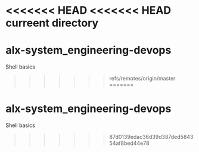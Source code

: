 <<<<<<< HEAD
<<<<<<< HEAD
curreent directory
=======
# alx-system_engineering-devops
Shell basics
>>>>>>> refs/remotes/origin/master
=======
# alx-system_engineering-devops
Shell basics
>>>>>>> 87d0139edac36d39d387ded584354af8bed44e78
